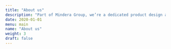 ```yaml
---
title: "About us"
description: "Part of Mindera Group, we’re a dedicated product design agency built to be different. A small studio of designers, leaders and strategists that can help you drive breakout success."
date: 2020-01-01
menu: main
name: "About us"
weight: 3
draft: false
---
```



